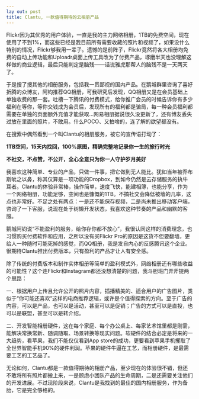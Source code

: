 ```yaml
---
lay out: post
title: Clantu, 一款值得期待的云相册产品
---
```


Flickr因为其优秀的用户体验，一直是我的主力网络相册，1TB的免费空间，现在使用了不到1%，而这些已经是我目前所有需要收藏的照片和视频了，如果没什么特别的情况，Flickr够我用一辈子。遗憾的是前阵子，Flickr竟然将各大相册均免费的自动上传功能和Uploadr桌面上传工具改为了付费产品，琢磨半天也没理解这样做的商业逻辑，最后只能判定是脑残——话说雅虎那帮人的脑残不是一天两天了。

于是搜了搜其他的相册服务，包括我一贯鄙视的国内产品。在鹅城群里咨询了喜好折腾的众博友，阿钧推荐QQ相册，可我研究后发现，QQ相册又是在会员基础上单独收费的那一套。吐槽一下腾讯的付费模式，给你推广会员的时候告诉你有多少福利在等你，等你交钱成为会员后，发现所有的福利都是骗局，每一种会员福利都需要在单独的页面额外充值才能获取…网易相册据说很久没更新了，还有博友丢失过放在里面的照片，不敢用。什么POCO、又拍啥的，连了解的欲望都没有。

在搜索中偶然看到一个叫Clantu的相册服务，被它的宣传语打动了：

**1TB空间，15天内找回，100%原图，精确完整地记录你一生的旅行时光**

**不社交，不点赞，不公开，全心全意只为你一人守护岁月美好**

我喜欢这种简单、专业的产品，只做一件事，把它做到无人能比。犹如当年被乔布斯呲之以鼻，称其仅算是一项功能的Dropbox，到如今仍然是云存储服务的执牛耳者。Clantu的体验非常棒，操作简单，速度飞快，能建相簿，也能分享，作为一个网络相册，功能足够，空间也是慷慨的1TB。不搞社交会降低被墙的几率，这点也非常好。不足之处有两点：一是还不能保存视频，二是尚未推出移动客户端，咨询了一下客服，说现在处于树懒开发状态，我喜欢这种节奏的产品和幽默的客服。

鹅城阿钧说“不能盈利的服务，给你存你都不放心”，我很认同这样的消费理念，也习惯购买付费软件和应用，之所以没有买Flickr Pro的原因是这货不但要翻墙，更给人一种随时可能死掉的感觉，而QQ相册，我是发自内心的反感腾讯这个企业。很期待Clantu推出付费版本，只有盈利的产品才让人有安全感。

除了传统的付费版本和制作实体相册等简单的盈利模式外，网络相册还有哪些收益的可能性？这个连Flickr和Instagram都还没想清楚的问题，我斗胆班门弄斧提两个思路：

一、根据用户上传且允许公开的照片内容，插播精美的、适合用户的广告图片，类似于“你可能还喜欢”这样的电商推荐逻辑，或许是个值得探索的方向。至于广告的内容，可以是产品，也可以是活动，甚至可以是促销；广告的方式可以是直投，也可以是联盟，甚至可以是转介绍。

二、开发智能相册硬件，这在每个家庭、每个办公桌上、每家艺术馆里都是刚需，能解决常换常新、随调随取、场景转换等现实问题。软硬件的结合必定是将来的一大趋势，看苹果，我们不能仅仅看到App store的成功，更要看到苹果手机攫取了全世界智能手机90%的硬件利润。苹果的硬件牛逼在工艺，而相册硬件，是最需要工艺的工艺品了。

无论如何，Clantu都是一款值得期待的相册产品，至少现在的体验很不错，但还不敢将所有照片都搬上来，一是顾虑小团队产品的生命周期，二是还需要关注他们的开发进展。不过现阶段来说，Clantu是我找到的最佳的国内相册服务，作为备胎，它是完全够格的。
